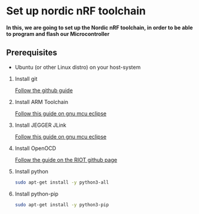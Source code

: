# Set up nordic nRF toolchain
**In this, we are going to set up the Nordic nRF toolchain, 
in order to be able to program and flash our Microcontroller**

## Prerequisites

- Ubuntu (or other Linux distro) on your host-system

1. Install git

    [Follow the github guide](https://help.github.com/en/articles/set-up-git)

2. Install ARM Toolchain

    [Follow this guide on gnu mcu eclipse](https://gnu-mcu-eclipse.github.io/toolchain/arm/install/#gnulinux-1)

3. Install JEGGER JLink 

    [Follow this guide on gnu mcu eclipse](https://gnu-mcu-eclipse.github.io/debug/jlink/install/)

4. Install OpenOCD

    [Follow the guide on the RIOT github page](https://github.com/RIOT-OS/RIOT/wiki/OpenOCD)

5. Install python

    ```bash
    sudo apt-get install -y python3-all
    ```

6. Install python-pip

    ```bash
    sudo apt-get install -y python3-pip
    ```
